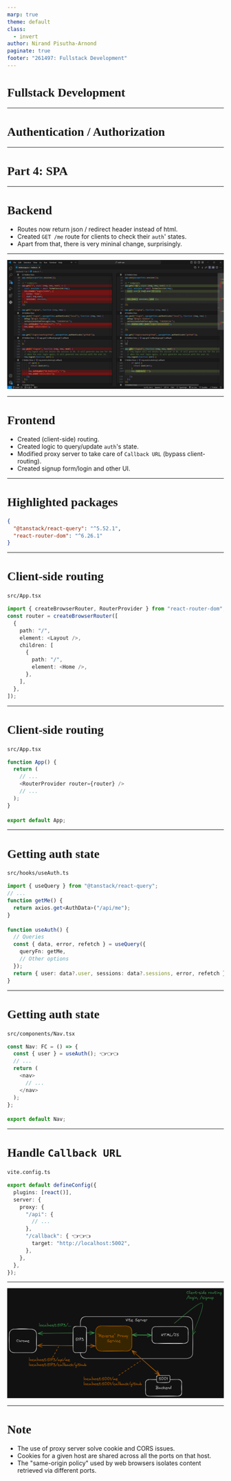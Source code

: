 ```yaml
---
marp: true
theme: default
class:
  - invert
author: Nirand Pisutha-Arnond
paginate: true
footer: "261497: Fullstack Development"
---
```


<style>
@import url('https://fonts.googleapis.com/css2?family=Prompt:ital,wght@0,100;0,300;0,400;0,700;1,100;1,300;1,400;1,700&display=swap');

    :root {
    font-family: Prompt;
    --hl-color: #D57E7E;
}
h1 {
  font-family: Prompt
}
</style>

# Fullstack Development

---

# Authentication / Authorization

---

# Part 4: SPA

---

# Backend

- Routes now return json / redirect header instead of html.
- Created `GET /me` route for clients to check their `auth`' states.
- Apart from that, there is very mininal change, surprisingly.

---

![](./img/diff.png)

---

# Frontend

- Created (client-side) routing.
- Created logic to query/update `auth`'s state.
- Modified proxy server to take care of `Callback URL` (bypass client-routing).
- Created signup form/login and other UI.

---

# Highlighted packages

```json
{
  "@tanstack/react-query": "^5.52.1",
  "react-router-dom": "^6.26.1"
}
```

---

# Client-side routing

`src/App.tsx`

```ts
import { createBrowserRouter, RouterProvider } from "react-router-dom";
const router = createBrowserRouter([
  {
    path: "/",
    element: <Layout />,
    children: [
      {
        path: "/",
        element: <Home />,
      },
    ],
  },
]);
```

---

# Client-side routing

`src/App.tsx`

```ts
function App() {
  return (
    // ...
    <RouterProvider router={router} />
    // ...
  );
}

export default App;
```

---

# Getting auth state

`src/hooks/useAuth.ts`

```ts
import { useQuery } from "@tanstack/react-query";
// ...
function getMe() {
  return axios.get<AuthData>("/api/me");
}

function useAuth() {
  // Queries
  const { data, error, refetch } = useQuery({
    queryFn: getMe,
    // Other options
  });
  return { user: data?.user, sessions: data?.sessions, error, refetch };
}
```

---

# Getting auth state

`src/components/Nav.tsx`

```ts
const Nav: FC = () => {
  const { user } = useAuth(); 👈👈👈
  // ...
  return (
    <nav>
      // ...
    </nav>
  );
};

export default Nav;
```

---

# Handle `Callback URL`

`vite.config.ts`

```ts
export default defineConfig({
  plugins: [react()],
  server: {
    proxy: {
      "/api": {
        // ...
      },
      "/callback": { 👈👈👈
        target: "http://localhost:5002",
      },
    },
  },
});
```

---

![](./img/proxy.png)

---

# Note

- The use of proxy server solve cookie and CORS issues.
- Cookies for a given host are shared across all the ports on that host.
- The "same-origin policy" used by web browsers isolates content retrieved via different ports.
